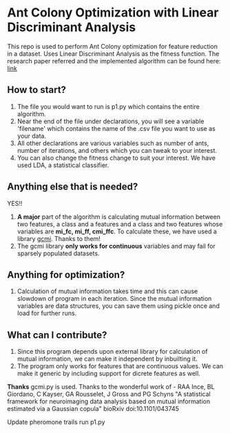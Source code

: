 # Ant Colony Optimization with Linear Discriminant Analysis

This repo is used to perform Ant Colony optimization for feature reduction in a dataset. Uses Linear Discriminant Analysis as the fitness function.
The research paper referred and the implemented algorithm can be found here:
[link](https://github.com/Nikhil12321/major2/blob/master/Docs/Untitled.pdf)

## How to start?
1. The file you would want to run is p1.py which contains the entire algorithm.
2. Near the end of the file under declarations, you will see a variable 'filename' which contains the name of the .csv file you want to use as your data.
3. All other declarations are various variables such as number of ants, number of iterations, and others which you can tweak to your interest.
4. You can also change the fitness change to suit your interest. We have used LDA, a statistical classifier.

## Anything else that is needed?
YES!!
1. **A major** part of the algorithm is calculating mutual information between two features, a class and a features and a class and two features whose variables are **mi_fc, mi_ff, cmi_ffc**. To calculate these, we have used a library [gcmi](https://github.com/robince/gcmi). Thanks to them!
2. The gcmi library **only works for continuous** variables and may fail for sparsely populated datasets.

## Anything for optimization?
1. Calculation of mutual information takes time and this can cause slowdown of program in each iteration. Since the mutual information variables are data structures, you can save them using pickle once and load for further runs.


## What can I contribute?
1. Since this program depends upon external library for calculation of mutual information, we can make it independent by inbuilting it.
2. The program only works for features that are continuous values. We can make it generic by including support for dicrete features as well.


**Thanks**
gcmi.py is used. Thanks to the wonderful work of -
RAA Ince, BL Giordano, C Kayser, GA Rousselet, J Gross and PG Schyns
"A statistical framework for neuroimaging data analysis based on mutual information estimated via a Gaussian copula"
bioRxiv doi:10.1101/043745

Update pheromone trails
run p1.py
